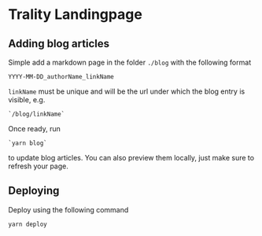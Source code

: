 # Trality Landingpage

## Adding blog articles

Simple add a markdown page in the folder `./blog` with the following format

    YYYY-MM-DD_authorName_linkName

`linkName` must be unique and will be the url under which the blog entry is visible,
e.g.

    `/blog/linkName`

Once ready, run

    `yarn blog`

to update blog articles. You can also preview them locally, just make sure to refresh your page.

## Deploying

Deploy using the following command

    yarn deploy
